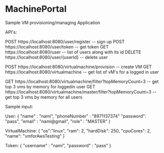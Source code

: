 # MachinePortal
Sample VM provisioning/managing Application


API's:

POST    https://localhost:8080/user/register   -- sign up
POST    https://localhost:8080/user/token      -- get token
GET     https://localhost:8080/user            -- list of users along with its id
DELETE  https://localhost:8080/user/{userId}   -- delete user


POST   https://localhost:8080/virtualmachine/provision                   -- create VM
GET    https://localhost:8080/virtualmachine                             -- get list of vM's for a logged in user


GET    https://localhost:8080/virtualmachine/filter?topMemoryCount=3            -- get top 3 vms by memory for loggedin user
GET    https://localhost:8080/virtualmachine/master/filter?topMemoryCount=3     -- get top 3 vms by memory for all users 


Sample input:

User:
{
    "name" : "nami",
    "phoneNumber" : "8971137374"
    "password": "pass",
    "email" : "nami@gmail",
    "role" : "MASTER"
}

VirtualMachine:
{
    "os":"linux",
    "ram": 2,
    "hardDisk": 250,
    "cpuCores": 2,
    "name": "vmforAwsTesting"
}

Token:
{
    "username" : "nami",
    "password" : "pass"
}


